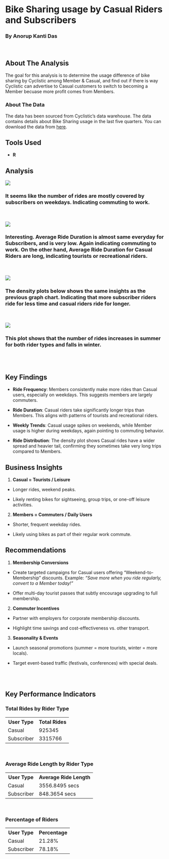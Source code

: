 # Bike Sharing usage by Casual Riders and Subscribers

### By Anorup Kanti Das

<br>

## About The Analysis
The goal for this analysis is to determine the usage difference of bike sharing by Cyclistic among Member & Casual, and find out if there is way Cyclistic can advertise to Casual customers to switch to becoming a Member becuase more profit comes from Members.

### About The Data
The data has been sourced from Cyclistic’s data warehouse. The data contains details about Bike Sharing usage in the last five quarters. You can download the data from [here](https://divvy-tripdata.s3.amazonaws.com/index.html).

## Tools Used

* **R**

## Analysis

<img src= "https://github.com/akantidas/Cyclistic-Ride-Sharing/blob/69e31215e7e3312988ff37a63ac21d86b5595740/Cyclistic_bike_sharing/Number%20of%20riders%20by%20day%20of%20week.png">

### It seems like the number of rides are mostly covered by subscribers on weekdays. Indicating commuting to work.

<br>
<br>

<img src= "https://github.com/akantidas/Cyclistic-Ride-Sharing/blob/69e31215e7e3312988ff37a63ac21d86b5595740/Cyclistic_bike_sharing/Average%20Ride%20duration%20by%20day%20of%20th%20week.png">

### Interesting. Average Ride Duration is almost same everyday for Subscribers, and is very low. Again indicating commuting to work. On the other hand, Average Ride Duration for Casual Riders are long, indicating tourists or recreational riders.

<br>
<br>

<img src= "https://github.com/akantidas/Cyclistic-Ride-Sharing/blob/69e31215e7e3312988ff37a63ac21d86b5595740/Cyclistic_bike_sharing/Density%20Plot.png">

### The density plots below shows the same insights as the previous graph chart. Indicating that more subscriber riders ride for less time and casual riders ride for longer.

<br>
<br>

<img src="https://github.com/akantidas/Cyclistic-Ride-Sharing/blob/69e31215e7e3312988ff37a63ac21d86b5595740/Cyclistic_bike_sharing/Monthly%20Ride%20Trends.png">

### This plot shows that the number of rides increases in summer for both rider types and falls in winter.

<br>
<br>

## Key Findings

* **Ride Frequency**: Members consistently make more rides than Casual users, especially on weekdays. This suggests members are largely commuters.

* **Ride Duration**: Casual riders take significantly longer trips than Members. This aligns with patterns of tourists and recreational riders.

* **Weekly Trends**: Casual usage spikes on weekends, while Member usage is higher during weekdays, again pointing to commuting behavior.

* **Ride Distribution**: The density plot shows Casual rides have a wider spread and heavier tail, confirming they sometimes take very long trips compared to Members.


## Business Insights

1. **Casual = Tourists / Leisure**

  + Longer rides, weekend peaks.

  + Likely renting bikes for sightseeing, group trips, or one-off leisure activities.

2. **Members = Commuters / Daily Users**

  + Shorter, frequent weekday rides.

  + Likely using bikes as part of their regular work commute.

## Recommendations

1. **Membership Conversions**

  + Create targeted campaigns for Casual users offering “Weekend-to-Membership” discounts. Example: *“Save more when you ride regularly, convert to a Member today!”*

  + Offer multi-day tourist passes that subtly encourage upgrading to full membership.

2. **Commuter Incentives**

  + Partner with employers for corporate membership discounts.

  + Highlight time savings and cost-effectiveness vs. other transport.

3. **Seasonality & Events**

  + Launch seasonal promotions (summer = more tourists, winter = more locals).

  + Target event-based traffic (festivals, conferences) with special deals.

<br>
<br>

## Key Performance Indicators

### Total Rides by Rider Type

<table>
    <tr>
        <th>User Type</th>
        <th>Total Rides</th>
    </tr>
    <tr>
        <td>Casual</td>
        <td>925345</td>
    </tr>
    <tr>
        <td>Subscriber</td>
        <td>3315766</td>
    </tr>
</table>

<br>

### Average Ride Length by Rider Type

<table>
    <tr>
        <th>User Type</th>
        <th>Average Ride Length</th>
    </tr>
    <tr>
        <td>Casual</td>
        <td>3556.8495 secs</td>
    </tr>
    <tr>
        <td>Subscriber</td>
        <td>848.3654 secs	</td>
    </tr>
</table>

<br>

### Percentage of Riders

<table>
    <tr>
        <th>User Type</th>
        <th>Percentage</th>
    </tr>
    <tr>
        <td>Casual</td>
        <td>21.28%</td>
    </tr>
    <tr>
        <td>Subscriber</td>
        <td>78.18%</td>
    </tr>
</table>
